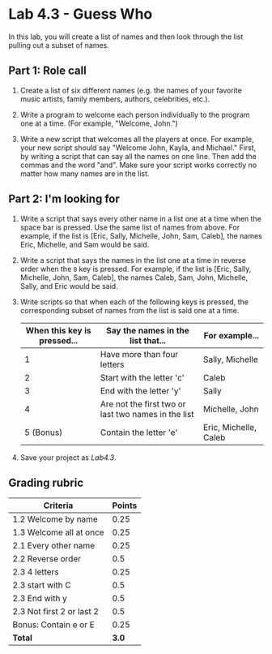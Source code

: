 # Lab 4.3 - Guess Who

In this lab, you will create a list of names and then look through the list pulling out a subset of names.

## Part 1: Role call

1. Create a list of six different names (e.g. the names of your favorite music artists, family members, authors, celebrities, etc.).

2. Write a program to welcome each person individually to the program one at a time.  (For example, "Welcome, John.")  

3. Write a new script that welcomes all the players at once.  For example, your new script should say "Welcome John, Kayla, and Michael."  First, by writing a script that can say all the names on one line. Then add the commas and the word "and".  Make sure your script works correctly no matter how many names are in the list.

## Part 2: I'm looking for

1. Write a script that says every other name in a list one at a time when the space bar is pressed.  Use the same list of names from above.  For example, if the list is [Eric, Sally, Michelle, John, Sam, Caleb], the names Eric, Michelle, and Sam would be said.

2. Write a script that says the names in the list one at a time in reverse order when the `0` key is pressed.  For example, if the list is [Eric, Sally, Michelle, John, Sam, Caleb], the names Caleb, Sam, John, Michelle, Sally, and Eric would be said.

3. Write scripts so that when each of the following keys is pressed, the corresponding subset of names from the list is said one at a time.

    | When this key is pressed... | Say the names in the list that...    | For example...   |
    | --------------------------- | ----------- | --------------------- |
    | 1 | Have more than four letters   | Sally, Michelle |
    | 2 | Start with the letter 'c' | Caleb |
    | 3 | End with the letter 'y' | Sally |
    | 4 | Are not the first two or last two names in the list | Michelle, John |
    | 5 (Bonus) | Contain the letter 'e' | Eric, Michelle, Caleb |

4. Save your project as _Lab4.3_.

## Grading rubric

| **Criteria**                                   |  **Points**              |
| ------------------------------------------------------ | -------------- |
| 1.2 Welcome by name                                    | 0.25     |
| 1.3 Welcome all at once                                | 0.25  |
| 2.1 Every other name                                   | 0.25   |
| 2.2 Reverse order                                      | 0.5   |
| 2.3 4 letters                                      | 0.25  |
| 2.3 start with C                                     | 0.5     |
| 2.3 End with y                                       | 0.5     |
| 2.3 Not first 2 or last 2                            | 0.5     |
| Bonus: Contain e or E                            | 0.25     |
| **Total**                                      | **3.0** |
